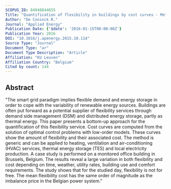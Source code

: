 ```yaml
---
SCOPUS_ID: 84948844655
Title: "Quantification of flexibility in buildings by cost curves - Methodology and application"
Author: "De Coninck R."
Journal: "Applied Energy"
Publication Date: {'$date': '2016-01-15T00:00:00Z'}
Publication Year: 2016
DOI: "10.1016/j.apenergy.2015.10.114"
Source Type: "Journal"
Document Type: "ar"
Document Type Description: "Article"
Affiliation: "KU Leuven"
Affiliation Country: "Belgium"
Cited by count: 144
---
```


## Abstract
"The smart grid paradigm implies flexible demand and energy storage in order to cope with the variability of renewable energy sources. Buildings are often put forward as a potential supplier of flexibility services through demand side management (DSM) and distributed energy storage, partly as thermal energy. This paper presents a bottom-up approach for the quantification of this flexibility service. Cost curves are computed from the solution of optimal control problems with low-order models. These curves show the amount of flexibility and their associated cost. The method is generic and can be applied to heating, ventilation and air-conditioning (HVAC) services, thermal energy storage (TES) and local electricity production. A case study is performed on a monitored office building in Brussels, Belgium. The results reveal a large variation in both flexibility and cost depending on time, weather, utility rates, building use and comfort requirements. The study shows that for the studied day, flexibility is not for free. The mean flexibility cost has the same order of magnitude as the imbalance price in the Belgian power system."
